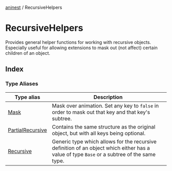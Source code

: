 [aninest](../index.md) / RecursiveHelpers

# RecursiveHelpers

Provides general helper functions for working with recursive objects.
Especially useful for allowing extensions to mask out (not affect) certain
children of an object.

## Index

### Type Aliases

| Type alias | Description |
| ------ | ------ |
| [Mask](type-aliases/Mask.md) | Mask over animation. Set any key to `false` in order to mask out that key and that key's subtree. |
| [PartialRecursive](type-aliases/PartialRecursive.md) | Contains the same structure as the original object, but with all keys being optional. |
| [Recursive](type-aliases/Recursive.md) | Generic type which allows for the recursive definition of an object which either has a value of type `Base` or a subtree of the same type. |
